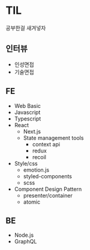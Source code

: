 # TIL
공부한걸 새겨넣자

## 인터뷰
- 인성면접
- 기술면접

## FE
- Web Basic
- Javascript
- Typescript
- React
  - Next.js
  - State management tools
    - context api
    - redux
    - recoil
- Style/css
  - emotion.js
  - styled-components
  - scss
- Component Design Pattern
  - presenter/container
  - atomic

## BE
- Node.js
- GraphQL
